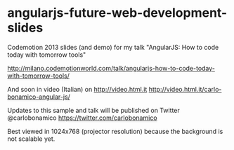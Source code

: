 angularjs-future-web-development-slides
=======================================

Codemotion 2013 slides (and demo) for my talk "AngularJS: How to code today with tomorrow tools"

http://milano.codemotionworld.com/talk/angularjs-how-to-code-today-with-tomorrow-tools/



And soon in video (Italian) on 
http://video.html.it
http://video.html.it/carlo-bonamico-angular-js/

Updates to this sample and talk will be published on Twitter @carlobonamico
https://twitter.com/carlobonamico

Best viewed in 1024x768 (projector resolution) because the background is not scalable yet.